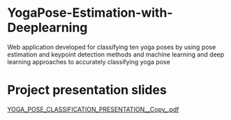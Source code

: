 # YogaPose-Estimation-with-Deeplearning

Web application developed for classifying ten yoga
poses by using pose estimation and keypoint
detection methods and machine learning and deep
learning approaches to accurately classifying yoga
pose

# Project presentation slides

[YOGA_POSE_CLASSIFICATION_PRESENTATION__Copy_.pdf](https://github.com/jaseela2123/YogaPose-Classification-with-Deeplearning/files/9605033/YOGA_POSE_CLASSIFICATION_PRESENTATION__Copy_.pdf)
